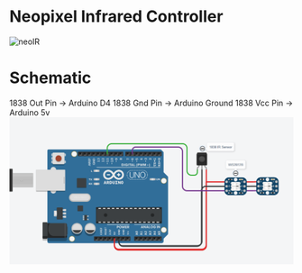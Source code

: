 Neopixel Infrared Controller
============================
![neoIR](pic/gifNeoIR.gif)

Schematic
=========
1838 Out Pin -> Arduino D4
1838 Gnd Pin -> Arduino Ground
1838 Vcc Pin -> Arduino 5v
![schematic](pic/schematicNeoIR.png)
